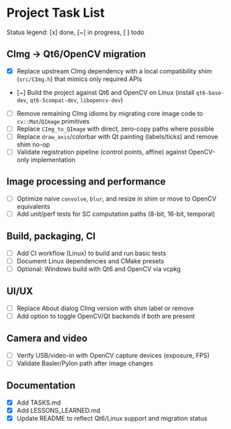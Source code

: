 # Project Task List

Status legend: [x] done, [~] in progress, [ ] todo

## CImg → Qt6/OpenCV migration
- [x] Replace upstream CImg dependency with a local compatibility shim (`src/CImg.h`) that mimics only required APIs
- [~] Build the project against Qt6 and OpenCV on Linux (install `qt6-base-dev`, `qt6-5compat-dev`, `libopencv-dev`)
- [ ] Remove remaining CImg idioms by migrating core image code to `cv::Mat`/`QImage` primitives
- [ ] Replace `CImg_to_QImage` with direct, zero-copy paths where possible
- [ ] Replace `draw_axis`/colorbar with Qt painting (labels/ticks) and remove shim no-op
- [ ] Validate registration pipeline (control points, affine) against OpenCV-only implementation

## Image processing and performance
- [ ] Optimize naive `convolve`, `blur`, and resize in shim or move to OpenCV equivalents
- [ ] Add unit/perf tests for SC computation paths (8-bit, 16-bit, temporal)

## Build, packaging, CI
- [ ] Add CI workflow (Linux) to build and run basic tests
- [ ] Document Linux dependencies and CMake presets
- [ ] Optional: Windows build with Qt6 and OpenCV via vcpkg

## UI/UX
- [ ] Replace About dialog CImg version with shim label or remove
- [ ] Add option to toggle OpenCV/Qt backends if both are present

## Camera and video
- [ ] Verify USB/video-in with OpenCV capture devices (exposure, FPS)
- [ ] Validate Basler/Pylon path after image changes

## Documentation
- [x] Add TASKS.md
- [x] Add LESSONS_LEARNED.md
- [x] Update README to reflect Qt6/Linux support and migration status